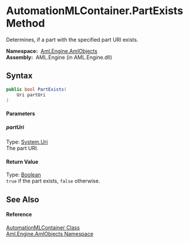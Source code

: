 AutomationMLContainer.PartExists Method
=======================================
Determines, if a part with the specified part URI exists.

  **Namespace:**  [Aml.Engine.AmlObjects][1]  
  **Assembly:**  AML.Engine (in AML.Engine.dll)

Syntax
------

```csharp
public bool PartExists(
	Uri partUri
)
```

#### Parameters

##### *partUri*
Type: [System.Uri][2]  
 The part URI.

#### Return Value
Type: [Boolean][3]  
`true` if the part exists, `false` otherwise. 

See Also
--------

#### Reference
[AutomationMLContainer Class][4]  
[Aml.Engine.AmlObjects Namespace][1]  

[1]: ../README.md
[2]: https://docs.microsoft.com/dotnet/api/system.uri
[3]: https://docs.microsoft.com/dotnet/api/system.boolean
[4]: README.md
[5]: https://www.automationml.org
[6]: ../../icons/logoShade.png